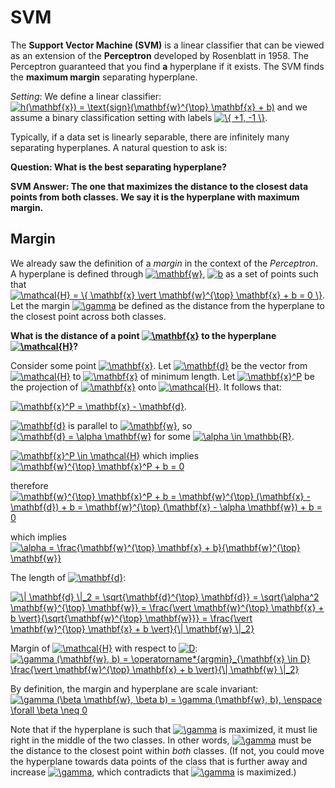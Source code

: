 # SVM

The **Support Vector Machine (SVM)** is a linear classifier that can be viewed as an extension of the **Perceptron** developed by Rosenblatt in 1958. The Perceptron guaranteed that you find **a** hyperplane if it exists. The SVM finds the **maximum margin** separating hyperplane.

*Setting*: We define a linear classifier: <a href="https://www.codecogs.com/eqnedit.php?latex=h(\mathbf{x})&space;=&space;\text{sign}(\mathbf{w}^{\top}&space;\mathbf{x}&space;&plus;&space;b)" target="_blank"><img src="https://latex.codecogs.com/gif.latex?h(\mathbf{x})&space;=&space;\text{sign}(\mathbf{w}^{\top}&space;\mathbf{x}&space;&plus;&space;b)" title="h(\mathbf{x}) = \text{sign}(\mathbf{w}^{\top} \mathbf{x} + b)" /></a> and we assume a binary classification setting with labels <a href="https://www.codecogs.com/eqnedit.php?latex=\{&space;&plus;1,&space;-1&space;\}" target="_blank"><img src="https://latex.codecogs.com/gif.latex?\{&space;&plus;1,&space;-1&space;\}" title="\{ +1, -1 \}" /></a>.

Typically, if a data set is linearly separable, there are infinitely many separating hyperplanes. A natural question to ask is:

**Question: What is the best separating hyperplane?**

**SVM Answer: The one that maximizes the distance to the closest data points from both classes. We say it is the hyperplane with maximum margin.**

## Margin

We already saw the definition of a *margin* in the context of the *Perceptron*. A hyperplane is defined through <a href="https://www.codecogs.com/eqnedit.php?latex=\mathbf{w}" target="_blank"><img src="https://latex.codecogs.com/gif.latex?\mathbf{w}" title="\mathbf{w}" /></a>, <a href="https://www.codecogs.com/eqnedit.php?latex=b" target="_blank"><img src="https://latex.codecogs.com/gif.latex?b" title="b" /></a> as a set of points such that <a href="https://www.codecogs.com/eqnedit.php?latex=\mathcal{H}&space;=&space;\{&space;\mathbf{x}&space;\vert&space;\mathbf{w}^{\top}&space;\mathbf{x}&space;&plus;&space;b&space;=&space;0&space;\}" target="_blank"><img src="https://latex.codecogs.com/gif.latex?\mathcal{H}&space;=&space;\{&space;\mathbf{x}&space;\vert&space;\mathbf{w}^{\top}&space;\mathbf{x}&space;&plus;&space;b&space;=&space;0&space;\}" title="\mathcal{H} = \{ \mathbf{x} \vert \mathbf{w}^{\top} \mathbf{x} + b = 0 \}" /></a>. Let the margin <a href="https://www.codecogs.com/eqnedit.php?latex=\gamma" target="_blank"><img src="https://latex.codecogs.com/gif.latex?\gamma" title="\gamma" /></a> be defined as the distance from the hyperplane to the closest point across both classes.

**What is the distance of a point <a href="https://www.codecogs.com/eqnedit.php?latex=\mathbf{x}" target="_blank"><img src="https://latex.codecogs.com/gif.latex?\mathbf{x}" title="\mathbf{x}" /></a> to the hyperplane <a href="https://www.codecogs.com/eqnedit.php?latex=\mathcal{H}" target="_blank"><img src="https://latex.codecogs.com/gif.latex?\mathcal{H}" title="\mathcal{H}" /></a>?**

Consider some point <a href="https://www.codecogs.com/eqnedit.php?latex=\mathbf{x}" target="_blank"><img src="https://latex.codecogs.com/gif.latex?\mathbf{x}" title="\mathbf{x}" /></a>. Let <a href="https://www.codecogs.com/eqnedit.php?latex=\mathbf{d}" target="_blank"><img src="https://latex.codecogs.com/gif.latex?\mathbf{d}" title="\mathbf{d}" /></a> be the vector from <a href="https://www.codecogs.com/eqnedit.php?latex=\mathcal{H}" target="_blank"><img src="https://latex.codecogs.com/gif.latex?\mathcal{H}" title="\mathcal{H}" /></a> to <a href="https://www.codecogs.com/eqnedit.php?latex=\mathbf{x}" target="_blank"><img src="https://latex.codecogs.com/gif.latex?\mathbf{x}" title="\mathbf{x}" /></a> of minimum length. Let <a href="https://www.codecogs.com/eqnedit.php?latex=\mathbf{x}^P" target="_blank"><img src="https://latex.codecogs.com/gif.latex?\mathbf{x}^P" title="\mathbf{x}^P" /></a> be the projection of <a href="https://www.codecogs.com/eqnedit.php?latex=\mathbf{x}" target="_blank"><img src="https://latex.codecogs.com/gif.latex?\mathbf{x}" title="\mathbf{x}" /></a> onto <a href="https://www.codecogs.com/eqnedit.php?latex=\mathcal{H}" target="_blank"><img src="https://latex.codecogs.com/gif.latex?\mathcal{H}" title="\mathcal{H}" /></a>. It follows that:

<a href="https://www.codecogs.com/eqnedit.php?latex=\mathbf{x}^P&space;=&space;\mathbf{x}&space;-&space;\mathbf{d}" target="_blank"><img src="https://latex.codecogs.com/gif.latex?\mathbf{x}^P&space;=&space;\mathbf{x}&space;-&space;\mathbf{d}" title="\mathbf{x}^P = \mathbf{x} - \mathbf{d}" /></a>.

<a href="https://www.codecogs.com/eqnedit.php?latex=\mathbf{d}" target="_blank"><img src="https://latex.codecogs.com/gif.latex?\mathbf{d}" title="\mathbf{d}" /></a> is parallel to <a href="https://www.codecogs.com/eqnedit.php?latex=\mathbf{w}" target="_blank"><img src="https://latex.codecogs.com/gif.latex?\mathbf{w}" title="\mathbf{w}" /></a>, so <a href="https://www.codecogs.com/eqnedit.php?latex=\mathbf{d}&space;=&space;\alpha&space;\mathbf{w}" target="_blank"><img src="https://latex.codecogs.com/gif.latex?\mathbf{d}&space;=&space;\alpha&space;\mathbf{w}" title="\mathbf{d} = \alpha \mathbf{w}" /></a> for some <a href="https://www.codecogs.com/eqnedit.php?latex=\alpha&space;\in&space;\mathbb{R}" target="_blank"><img src="https://latex.codecogs.com/gif.latex?\alpha&space;\in&space;\mathbb{R}" title="\alpha \in \mathbb{R}" /></a>.

<a href="https://www.codecogs.com/eqnedit.php?latex=\mathbf{x}^P&space;\in&space;\mathcal{H}" target="_blank"><img src="https://latex.codecogs.com/gif.latex?\mathbf{x}^P&space;\in&space;\mathcal{H}" title="\mathbf{x}^P \in \mathcal{H}" /></a> which implies <a href="https://www.codecogs.com/eqnedit.php?latex=\mathbf{w}^{\top}&space;\mathbf{x}^P&space;&plus;&space;b&space;=&space;0" target="_blank"><img src="https://latex.codecogs.com/gif.latex?\mathbf{w}^{\top}&space;\mathbf{x}^P&space;&plus;&space;b&space;=&space;0" title="\mathbf{w}^{\top} \mathbf{x}^P + b = 0" /></a>

therefore <a href="https://www.codecogs.com/eqnedit.php?latex=\mathbf{w}^{\top}&space;\mathbf{x}^P&space;&plus;&space;b&space;=&space;\mathbf{w}^{\top}&space;(\mathbf{x}&space;-&space;\mathbf{d})&space;&plus;&space;b&space;=&space;\mathbf{w}^{\top}&space;(\mathbf{x}&space;-&space;\alpha&space;\mathbf{w})&space;&plus;&space;b&space;=&space;0" target="_blank"><img src="https://latex.codecogs.com/gif.latex?\mathbf{w}^{\top}&space;\mathbf{x}^P&space;&plus;&space;b&space;=&space;\mathbf{w}^{\top}&space;(\mathbf{x}&space;-&space;\mathbf{d})&space;&plus;&space;b&space;=&space;\mathbf{w}^{\top}&space;(\mathbf{x}&space;-&space;\alpha&space;\mathbf{w})&space;&plus;&space;b&space;=&space;0" title="\mathbf{w}^{\top} \mathbf{x}^P + b = \mathbf{w}^{\top} (\mathbf{x} - \mathbf{d}) + b = \mathbf{w}^{\top} (\mathbf{x} - \alpha \mathbf{w}) + b = 0" /></a>

which implies <a href="https://www.codecogs.com/eqnedit.php?latex=\alpha&space;=&space;\frac{\mathbf{w}^{\top}&space;\mathbf{x}&space;&plus;&space;b}{\mathbf{w}^{\top}&space;\mathbf{w}}" target="_blank"><img src="https://latex.codecogs.com/gif.latex?\alpha&space;=&space;\frac{\mathbf{w}^{\top}&space;\mathbf{x}&space;&plus;&space;b}{\mathbf{w}^{\top}&space;\mathbf{w}}" title="\alpha = \frac{\mathbf{w}^{\top} \mathbf{x} + b}{\mathbf{w}^{\top} \mathbf{w}}" /></a>

The length of <a href="https://www.codecogs.com/eqnedit.php?latex=\mathbf{d}" target="_blank"><img src="https://latex.codecogs.com/gif.latex?\mathbf{d}" title="\mathbf{d}" /></a>:

<a href="https://www.codecogs.com/eqnedit.php?latex=\|&space;\mathbf{d}&space;\|_2&space;=&space;\sqrt{\mathbf{d}^{\top}&space;\mathbf{d}}&space;=&space;\sqrt{\alpha^2&space;\mathbf{w}^{\top}&space;\mathbf{w}}&space;=&space;\frac{\vert&space;\mathbf{w}^{\top}&space;\mathbf{x}&space;&plus;&space;b&space;\vert}{\sqrt{\mathbf{w}^{\top}&space;\mathbf{w}}}&space;=&space;\frac{\vert&space;\mathbf{w}^{\top}&space;\mathbf{x}&space;&plus;&space;b&space;\vert}{\|&space;\mathbf{w}&space;\|_2}" target="_blank"><img src="https://latex.codecogs.com/gif.latex?\|&space;\mathbf{d}&space;\|_2&space;=&space;\sqrt{\mathbf{d}^{\top}&space;\mathbf{d}}&space;=&space;\sqrt{\alpha^2&space;\mathbf{w}^{\top}&space;\mathbf{w}}&space;=&space;\frac{\vert&space;\mathbf{w}^{\top}&space;\mathbf{x}&space;&plus;&space;b&space;\vert}{\sqrt{\mathbf{w}^{\top}&space;\mathbf{w}}}&space;=&space;\frac{\vert&space;\mathbf{w}^{\top}&space;\mathbf{x}&space;&plus;&space;b&space;\vert}{\|&space;\mathbf{w}&space;\|_2}" title="\| \mathbf{d} \|_2 = \sqrt{\mathbf{d}^{\top} \mathbf{d}} = \sqrt{\alpha^2 \mathbf{w}^{\top} \mathbf{w}} = \frac{\vert \mathbf{w}^{\top} \mathbf{x} + b \vert}{\sqrt{\mathbf{w}^{\top} \mathbf{w}}} = \frac{\vert \mathbf{w}^{\top} \mathbf{x} + b \vert}{\| \mathbf{w} \|_2}" /></a>

Margin of <a href="https://www.codecogs.com/eqnedit.php?latex=\mathcal{H}" target="_blank"><img src="https://latex.codecogs.com/gif.latex?\mathcal{H}" title="\mathcal{H}" /></a> with respect to <a href="https://www.codecogs.com/eqnedit.php?latex=D" target="_blank"><img src="https://latex.codecogs.com/gif.latex?D" title="D" /></a>: <a href="https://www.codecogs.com/eqnedit.php?latex=\gamma&space;(\mathbf{w},&space;b)&space;=&space;\operatorname*{argmin}_{\mathbf{x}&space;\in&space;D}&space;\frac{\vert&space;\mathbf{w}^{\top}&space;\mathbf{x}&space;&plus;&space;b&space;\vert}{\|&space;\mathbf{w}&space;\|_2}" target="_blank"><img src="https://latex.codecogs.com/gif.latex?\gamma&space;(\mathbf{w},&space;b)&space;=&space;\operatorname*{argmin}_{\mathbf{x}&space;\in&space;D}&space;\frac{\vert&space;\mathbf{w}^{\top}&space;\mathbf{x}&space;&plus;&space;b&space;\vert}{\|&space;\mathbf{w}&space;\|_2}" title="\gamma (\mathbf{w}, b) = \operatorname*{argmin}_{\mathbf{x} \in D} \frac{\vert \mathbf{w}^{\top} \mathbf{x} + b \vert}{\| \mathbf{w} \|_2}" /></a>

By definition, the margin and hyperplane are scale invariant: <a href="https://www.codecogs.com/eqnedit.php?latex=\gamma&space;(\beta&space;\mathbf{w},&space;\beta&space;b)&space;=&space;\gamma&space;(\mathbf{w},&space;b),&space;\enspace&space;\forall&space;\beta&space;\neq&space;0" target="_blank"><img src="https://latex.codecogs.com/gif.latex?\gamma&space;(\beta&space;\mathbf{w},&space;\beta&space;b)&space;=&space;\gamma&space;(\mathbf{w},&space;b),&space;\enspace&space;\forall&space;\beta&space;\neq&space;0" title="\gamma (\beta \mathbf{w}, \beta b) = \gamma (\mathbf{w}, b), \enspace \forall \beta \neq 0" /></a>

Note that if the hyperplane is such that <a href="https://www.codecogs.com/eqnedit.php?latex=\gamma" target="_blank"><img src="https://latex.codecogs.com/gif.latex?\gamma" title="\gamma" /></a> is maximized, it must lie right in the middle of the two classes. In other words, <a href="https://www.codecogs.com/eqnedit.php?latex=\gamma" target="_blank"><img src="https://latex.codecogs.com/gif.latex?\gamma" title="\gamma" /></a> must be the distance to the closest point within *both* classes. (If not, you could move the hyperplane towards data points of the class that is further away and increase <a href="https://www.codecogs.com/eqnedit.php?latex=\gamma" target="_blank"><img src="https://latex.codecogs.com/gif.latex?\gamma" title="\gamma" /></a>, which contradicts that <a href="https://www.codecogs.com/eqnedit.php?latex=\gamma" target="_blank"><img src="https://latex.codecogs.com/gif.latex?\gamma" title="\gamma" /></a> is maximized.)







































